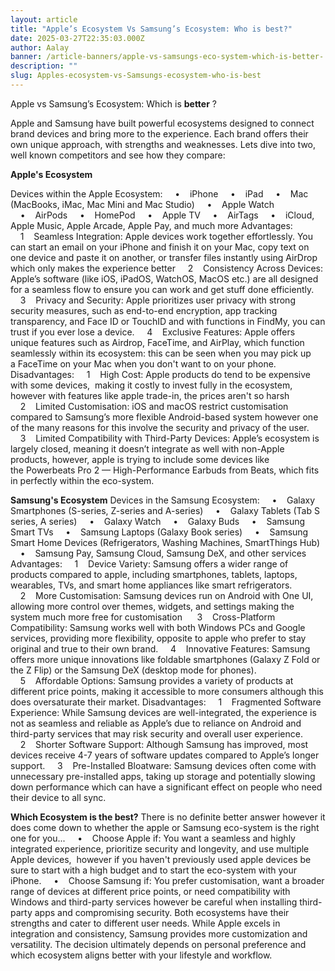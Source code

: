 ```yaml
---
layout: article
title: "Apple’s Ecosystem Vs Samsung’s Ecosystem: Who is best?"
date: 2025-03-27T22:35:03.000Z
author: Aalay
banner: /article-banners/apple-vs-samsungs-eco-system-which-is-better-.png
description: ""
slug: Apples-ecosystem-vs-Samsungs-ecosystem-who-is-best
---
```


Apple vs Samsung’s Ecosystem: 
Which is **better** ?

Apple and Samsung have built powerful ecosystems designed to connect brand devices and bring more to the experience. Each brand offers their own unique approach, with strengths and weaknesses. Lets dive into two, well known competitors and see how they compare:

**Apple's Ecosystem**

Devices within the Apple Ecosystem:
    •    iPhone
    •    iPad
    •    Mac (MacBooks, iMac, Mac Mini and Mac Studio)
    •    Apple Watch
    •    AirPods
    •    HomePod 
    •    Apple TV
    •    AirTags
    •    iCloud, Apple Music, Apple Arcade, Apple Pay, and much more
Advantages:
    1    Seamless Integration: Apple devices work together effortlessly. You can start an email on your iPhone and finish it on your Mac, copy text on one device and paste it on another, or transfer files instantly using AirDrop which only makes the experience better
    2    Consistency Across Devices: Apple’s software (like iOS, iPadOS, WatchOS, MacOS etc.) are all designed for a seamless flow to ensure you can work and get stuff done efficiently.
    3    Privacy and Security: Apple prioritizes user privacy with strong security measures, such as end-to-end encryption, app tracking transparency, and Face ID or TouchID and with functions in FindMy, you can trust if you ever lose a device.
    4    Exclusive Features: Apple offers unique features such as Airdrop, FaceTime, and AirPlay, which function seamlessly within its ecosystem: this can be seen when you may pick up a FaceTime on your Mac when you don't want to on your phone. 
Disadvantages:
    1    High Cost: Apple products do tend to be expensive with some devices,  making it costly to invest fully in the ecosystem, however with features like apple trade-in, the prices aren't so harsh
    2    Limited Customisation: iOS and macOS restrict customisation compared to Samsung’s more flexible Android-based system however one of the many reasons for this involve the security and privacy of the user.
    3    Limited Compatibility with Third-Party Devices: Apple’s ecosystem is largely closed, meaning it doesn’t integrate as well with non-Apple products, however, apple is trying to include some devices like the Powerbeats Pro 2 — High-Performance Earbuds from Beats, which fits in perfectly within the eco-system.

**Samsung's Ecosystem**
Devices in the Samsung Ecosystem:
    •    Galaxy Smartphones (S-series, Z-series and A-series)
    •    Galaxy Tablets (Tab S series, A series)
    •    Galaxy Watch
    •    Galaxy Buds
    •    Samsung Smart TVs
    •    Samsung Laptops (Galaxy Book series)
    •    Samsung Smart Home Devices (Refrigerators, Washing Machines, SmartThings Hub)
    •    Samsung Pay, Samsung Cloud, Samsung DeX, and other services
Advantages:
    1    Device Variety: Samsung offers a wider range of products compared to apple, including smartphones, tablets, laptops, wearables, TVs, and smart home appliances like smart refrigerators.
    2    More Customisation: Samsung devices run on Android with One UI, allowing more control over themes, widgets, and settings making the system much more free for customisation 
    3    Cross-Platform Compatibility: Samsung works well with both Windows PCs and Google services, providing more flexibility, opposite to apple who prefer to stay original and true to their own brand.
    4    Innovative Features: Samsung offers more unique innovations like foldable smartphones (Galaxy Z Fold or the Z Flip) or the Samsung DeX (desktop mode for phones).
    5    Affordable Options: Samsung provides a variety of products at different price points, making it accessible to more consumers although this does oversaturate their market.
Disadvantages:
    1    Fragmented Software Experience: While Samsung devices are well-integrated, the experience is not as seamless and reliable as Apple’s due to reliance on Android and third-party services that may risk security and overall user experience.
    2    Shorter Software Support: Although Samsung has improved, most devices receive 4-7 years of software updates compared to Apple’s longer support.
    3    Pre-Installed Bloatware: Samsung devices often come with unnecessary pre-installed apps, taking up storage and potentially slowing down performance which can have a significant effect on people who need their device to all sync.

**Which Ecosystem is the best?**
There is no definite better answer however it does come down to whether the apple or Samsung eco-system is the right one for you...
    •    Choose Apple if: You want a seamless and highly integrated experience, prioritize security and longevity, and use multiple Apple devices,  however if you haven't previously used apple devices be sure to start with a high budget and to start the eco-system with your iPhone.
    •    Choose Samsung if: You prefer customisation, want a broader range of devices at different price points, or need compatibility with Windows and third-party services however be careful when installing third-party apps and compromising security.
Both ecosystems have their strengths and cater to different user needs. While Apple excels in integration and consistency, Samsung provides more customization and versatility. The decision ultimately depends on personal preference and which ecosystem aligns better with your lifestyle and workflow.
